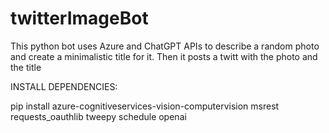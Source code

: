 # twitterImageBot
This python bot uses Azure and ChatGPT APIs to describe a random photo and create a minimalistic title for it. Then it posts a twitt with the photo and the title


INSTALL DEPENDENCIES:

pip install azure-cognitiveservices-vision-computervision msrest requests_oauthlib tweepy schedule openai
